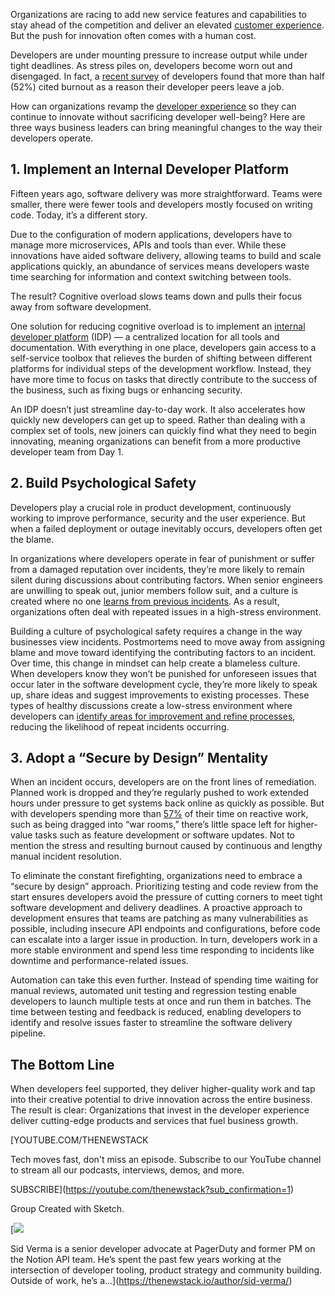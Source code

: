Organizations are racing to add new service features and capabilities to stay ahead of the competition and deliver an elevated [customer experience](https://thenewstack.io/how-brands-can-use-ai-in-2025-to-close-the-cx-expectation-gap/). But the push for innovation often comes with a human cost.

Developers are under mounting pressure to increase output while under tight deadlines. As stress piles on, developers become worn out and disengaged. In fact, a [recent survey](https://www.harness.io/state-of-developer-experience) of developers found that more than half (52%) cited burnout as a reason their developer peers leave a job.

How can organizations revamp the [developer experience](https://thenewstack.io/improving-developer-experience-drives-profitability/) so they can continue to innovate without sacrificing developer well-being? Here are three ways business leaders can bring meaningful changes to the way their developers operate.

## **1. Implement an Internal Developer Platform**

Fifteen years ago, software delivery was more straightforward. Teams were smaller, there were fewer tools and developers mostly focused on writing code. Today, it’s a different story.

Due to the configuration of modern applications, developers have to manage more microservices, APIs and tools than ever. While these innovations have aided software delivery, allowing teams to build and scale applications quickly, an abundance of services means developers waste time searching for information and context switching between tools.

The result? Cognitive overload slows teams down and pulls their focus away from software development.

One solution for reducing cognitive overload is to implement an [internal developer platform](https://thenewstack.io/the-hidden-benefits-of-internal-developer-platforms/) (IDP) — a centralized location for all tools and documentation. With everything in one place, developers gain access to a self-service toolbox that relieves the burden of shifting between different platforms for individual steps of the development workflow. Instead, they have more time to focus on tasks that directly contribute to the success of the business, such as fixing bugs or enhancing security.

An IDP doesn’t just streamline day-to-day work. It also accelerates how quickly new developers can get up to speed. Rather than dealing with a complex set of tools, new joiners can quickly find what they need to begin innovating, meaning organizations can benefit from a more productive developer team from Day 1.

## **2. Build Psychological Safety**

Developers play a crucial role in product development, continuously working to improve performance, security and the user experience. But when a failed deployment or outage inevitably occurs, developers often get the blame.

In organizations where developers operate in fear of punishment or suffer from a damaged reputation over incidents, they’re more likely to remain silent during discussions about contributing factors. When senior engineers are unwilling to speak out, junior members follow suit, and a culture is created where no one [learns from previous incidents](https://thenewstack.io/what-can-incident-teams-learn-from-crisis-management/). As a result, organizations often deal with repeated issues in a high-stress environment.

Building a culture of psychological safety requires a change in the way businesses view incidents. Postmortems need to move away from assigning blame and move toward identifying the contributing factors to an incident. Over time, this change in mindset can help create a blameless culture. When developers know they won’t be punished for unforeseen issues that occur later in the software development cycle, they’re more likely to speak up, share ideas and suggest improvements to existing processes. These types of healthy discussions create a low-stress environment where developers can [identify areas for improvement and refine processes](https://thenewstack.io/how-to-identify-your-wasteful-processes/), reducing the likelihood of repeat incidents occurring.

## **3. Adopt a “Secure by Design” Mentality**

When an incident occurs, developers are on the front lines of remediation. Planned work is dropped and they’re regularly pushed to work extended hours under pressure to get systems back online as quickly as possible. But with developers spending more than [57%](https://developer.cisco.com/articles/from-frustration-to-innovation/from-frustration-to-innovation/#from-frustration-to-innovation-how-full-stack-observability-can-help-developers-escape-war-rooms-and-maximize-impact) of their time on reactive work, such as being dragged into “war rooms,” there’s little space left for higher-value tasks such as feature development or software updates. Not to mention the stress and resulting burnout caused by continuous and lengthy manual incident resolution.

To eliminate the constant firefighting, organizations need to embrace a “secure by design” approach. Prioritizing testing and code review from the start ensures developers avoid the pressure of cutting corners to meet tight software development and delivery deadlines. A proactive approach to development ensures that teams are patching as many vulnerabilities as possible, including insecure API endpoints and configurations, before code can escalate into a larger issue in production. In turn, developers work in a more stable environment and spend less time responding to incidents like downtime and performance-related issues.

Automation can take this even further. Instead of spending time waiting for manual reviews, automated unit testing and regression testing enable developers to launch multiple tests at once and run them in batches. The time between testing and feedback is reduced, enabling developers to identify and resolve issues faster to streamline the software delivery pipeline.

## The Bottom Line

When developers feel supported, they deliver higher-quality work and tap into their creative potential to drive innovation across the entire business. The result is clear: Organizations that invest in the developer experience deliver cutting-edge products and services that fuel business growth.

[YOUTUBE.COM/THENEWSTACK

Tech moves fast, don't miss an episode. Subscribe to our YouTube
channel to stream all our podcasts, interviews, demos, and more.

SUBSCRIBE](https://youtube.com/thenewstack?sub_confirmation=1)

Group
Created with Sketch.

[![](https://cdn.thenewstack.io/media/2025/06/ec094d40-cropped-9f44612f-sid-verma-.jpg)

Sid Verma is a senior developer advocate at PagerDuty and former PM on the Notion API team. He’s spent the past few years working at the intersection of developer tooling, product strategy and community building. Outside of work, he’s a...](https://thenewstack.io/author/sid-verma/)